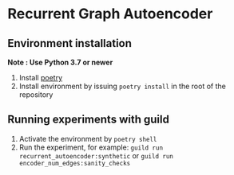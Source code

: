 # Recurrent Graph Autoencoder

## Environment installation
**Note : Use Python 3.7 or newer**

1. Install [poetry](https://python-poetry.org/)
2. Install environment by issuing `poetry install` in the root of the repository

## Running experiments with guild
1. Activate the environment by `poetry shell`
2. Run the experiment, for example: `guild run recurrent_autoencoder:synthetic` or `guild run encoder_num_edges:sanity_checks`